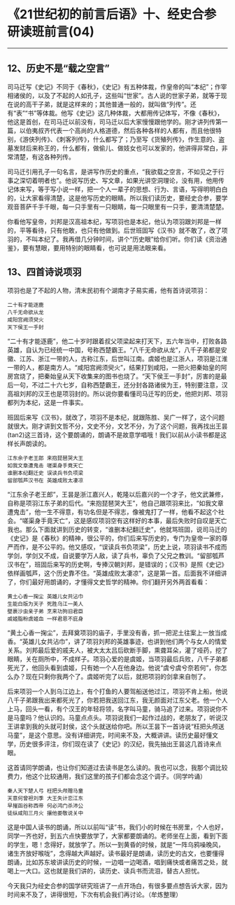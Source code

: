 # 《21世纪初的前言后语》十、经史合参研读班前言(04)

------

## 12、历史不是“载之空言”

司马迁写《史记》不同于《春秋》，《史记》有五种体裁，作皇帝的叫“本纪”；作宰相诸侯的，以及了不起的人如孔子，这些叫“世家”。古人说的世家子弟，就等于现在说的高干子弟，就是这样来的；其他普通一般的，就叫做“列传”。还有“表”“书”等体裁。他写《史记》这几种体裁，大都用传记体写，不像《春秋》，他这是首创，在司马迁以前没有，司马迁以后大家慢慢跟他学的。刚才讲列传第一篇，以伯夷叔齐代表一个高尚的人格道德，然后各种各样的人都有，而且他很特别，《游侠列传》、《刺客列传》，什么都写了；乃至写《货殖列传》，作生意的、盗墓发财后来称王的，什么都有，做偷儿、做妓女也可以发家的，他讲得非常白，非常清楚，有这各种列传。

司马迁引用孔子一句名言，是讲写作历史的重点，“我欲载之空言，不如见之于行事之深切着明者也”。他说写历史、写文章，如果光讲空洞理论，没有用，他用传记体来写，等于写小说一样，把一个人一辈子的思想、行为、言语，写得明明白白的，让大家看得清楚，这是他写历史的眼睛。所以我们读历史，要经史合参，要学观音菩萨千手千眼，每一只手里有一只眼睛，每一只眼里有一只手，要清清楚楚。

你看他写皇帝，刘邦是汉高祖本纪，写项羽也是本纪，他认为项羽跟刘邦是一样的，平等看待，只有他敢，也只有他做到。后世班固写《汉书》就不敢了，改了项羽的，不叫本纪了。我再借几分钟时间，讲个“历史眼”给你们听。你们读《资治通鉴》，要有慧眼，要用特别的眼睛看，也可说是用法眼来看。

## 13、四首诗说项羽

项羽也是了不起的人物，清末民初有个湖南才子易实甫，他有首诗说项羽：

```
二十有才能逐鹿
八千无命欲从龙
咸阳宫阙须臾火
天下侯王一手封
```

“二十有才能逐鹿”，他二十岁时跟着叔父项梁起来打天下，五六年当中，打败各路英雄，自认为已经统一中国，号称西楚霸王。“八千无命欲从龙”，八千子弟都是安徽、江苏、浙江一带的人，古称江东，后世叫江南。虞姬也是江浙人，项羽是江淮一带的人，都是南方人。“咸阳宫阙须臾火”，结果打到咸阳，一把火把秦始皇的阿房宫烧了，把秦始皇从天下收集来的图书也烧了。“天下侯王一手封”，厉害的是最后一句，不过二十六七岁，自称西楚霸王，还分封各路诸侯为王，特别要注意，汉高祖刘邦的汉王也是项羽封的。所以说你要看懂司马迁写的历史，他把刘邦、项羽都列为本纪，这是一件事实。

班固后来写《汉书》，就改了，项羽不是本纪，就跟陈胜、吴广一样了，这个问题就很大。刚才讲到文哲不分，文史不分，文艺不分，为了这个问题，我再找出王昙(tan2)这三首诗，这个要朗诵的，朗诵不是故意学唱哦！我们以前从小读书都是这样长声朗读的。

```
江东余子老王郎 来抱琵琶哭大王
如我文章遭鬼击 嗟渠身手竟天亡
谁删本纪翻迁史 误读兵书负项梁
留部瓠芦汉书在 英雄成败太凄凉
```

“江东余子老王郎”，王昙是浙江嘉兴人，乾隆以后嘉兴的一个才子，他文武兼修，自称是项羽江东子弟的后代。“来抱琵琶哭大王”，他自己跟项羽来比，“如我文章遭鬼击”，他一生不得意，有功名但是不得志，像被鬼打了一样，他看不起这个社会。“嗟渠身手竟天亡”，这是感叹项羽空有这样好的本事，最后失败时自叹是天亡我也。那么下面就讲到历史的转变，“谁删本纪翻迁史”，他就骂班固，说司马迁的《史记》是《春秋》的精神，很公平的，你们后来写历史的，专门为皇帝一家的尊严而作，是不公平的。他又感叹，“误读兵书负项梁”，历史上说，项羽读书不成而学剑，学剑又不成，自说要学万人敌，读了兵书，辜负了父兄之教训。“留部瓠芦汉书在”，班固后来写的历史啊，专捧汉朝刘邦，是错误的；《汉书》是照《史记》依样画瓠芦，这个历史靠不住。“英雄成败太凄凉”，这是第一首。后面我不详细讲了，你们最好用朗诵的，才懂得文史哲学的精神。你们翻开另外两首看看：

```
黄土心香一掬尘 英雄儿女共沾巾
生能白版为天孑 死胜乌江一美人
壁裹沙虫亲子弟 烹来功狗旧君臣
戚姬脂粉虞姬血 一样君恩不庇身
```

“黄土心香一掬尘”，去拜奠项羽的庙子，手里没有香，抓一把泥土往案上一放当成香。“英雄儿女共沾巾”，讲了项羽刘邦的英雄事迹，也讲到他们两个与女人的情爱关系。刘邦最后爱的戚夫人，被大太太吕后砍断手脚，熏聋耳朵，灌了哑药，挖了眼睛，关在厕所中，不成样子。项羽心爱的是虞姬，当项羽最后兵败，八千子弟都死光了，他回头看到虞姬，只有她一个人在他身边。他说“虞兮虞兮奈若何”，你怎么办？现在只剩你我两个了。虞姬听完了以后，就把项羽的剑拿来自刎了。

后来项羽一个人到乌江边上，有个打鱼的人要驾船送他过江，项羽不肯上船，他说八千子弟跟我出来都死光了，你若把我送回江东，我无颜面对江东父老。他一个人上马，回头一看，有个汉王的年轻将领，名字叫马童，骑马追了过来。项羽说你不是马童吗？他认识的。马童点点头。项羽说我们一起作过战的，老朋友了，听说汉王讲拿到我的头就可封侯，这个头就送给你吧。所以王昙下一首诗说“枉把头颅送马童”，是这个意思。没有详细讲完，时间来不及，大概讲讲。读历史最好懂文学，历史很多评注，你们现在读了《史记》的汉纪，我先抽出王昙这几首诗来点眼。

这首请同学朗诵，也让你们知道过去读书是怎么读的。我也可以念，我那个调比较费力，他这个比较通用，我们这里的孩子们都会念这个调子。（同学吟诵）

```
秦人天下楚人弓 枉把头颅赠马童
天意何曾袒刘季 大王失计恋江东
早摧函谷称西帝 何必鸿门杀沛公
徒纵咸阳三月火 攘他娄敬说关中
```

这是中国人读书的朗诵，所以以前叫“读”书，我们小的时候在书房里，个人也好，同学一齐也好，到五六点快要放学了，大家都要朗诵的。老师坐在上面，看到下面的学生，嗯！念得好，就放学了。所以一到黄昏的时候，就是“一阵乌鸦噪晚风，诸生齐放好喉咙”，念得越大声越好。读书最好是朗诵，读历史的古文，也要懂得朗诵，比如苏东坡讲读历史的时候，一边唱一边喝酒，唱到痛快或者痛苦之处，就喝上一大口。这也就是我们讲的，读历史、读兵书而流泪，替古人担忧。

今天我只为经史合参的国学研究班讲了一点开场白，有很多要点想告诉大家，因为时间来不及了，讲得很短，下次有机会我们再讨论。（牟炼整理）


